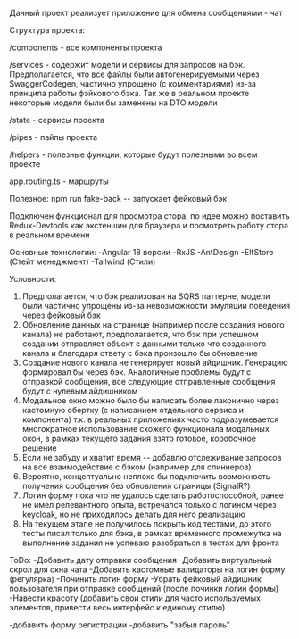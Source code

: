 Данный проект реализует приложение для обмена сообщениями - чат

Структура проекта:

/components - все компоненты проекта

/services - содержит модели и сервисы для запросов на бэк.
Предполагается, что все файлы были автогенерируемыми через SwaggerCodegen,
частично упрощено (с комментариями) из-за принципа работы фэйкового бэка.
Так же в реальном проекте некоторые модели были бы заменены на DTO модели

/state - сервисы проекта

/pipes - пайпы проекта

/helpers - полезные функции, которые будут полезными во всем проекте

app.routing.ts - маршруты

Полезное:
npm run fake-back -- запускает фейковый бэк

Подключен функционал для просмотра стора, по идее можно поставить Redux-Devtools как экстеншин для браузера и посмотреть
работу стора в реальном времени

Основные технологии:
-Angular 18 версии
-RxJS
-AntDesign
-ElfStore (Стейт менеджмент)
-Tailwind (Стили)


Условности:
1) Предполагается, что бэк реализован на SQRS паттерне, модели были частично упрощены из-за невозможности эмуляции поведения через фейковый бэк
2) Обновление данных на странице (например после создания нового канала) не работают, предполагается,
что бэк при успешном создании отправляет объект с данными только что созданного канала и благодаря ответу с бэка произошло бы обновление
3) Создание нового канала не генерирует новый айдишник. Генерацию формировал бы через бэк. Аналогичные проблемы будут с отправкой сообщения,
все следующие отправленные сообщения будут с нулевым айдишником
4) Модальное окно можно было бы написать более лаконично через кастомную обертку (с написанием отдельного сервиса и компонента)
т.к. в реальных приложениях часто подразумевается многократное использование схожего функционала модальных окон,
в рамках текущего задания взято готовое, коробочное решение
5) Если не забуду и хватит время -- добавлю отслеживание запросов на все взаимодействие с бэком (например для спиннеров)
6) Вероятно, концептуально неплохо бы подключить возможность получения сообщения без обновления страницы (SignalR?)
7) Логин форму пока что не удалось сделать работоспособной, ранее не имел релевантного опыта, встречался только с логином через keycloak, но не приходилось делать для него реализацию
8) На текущем этапе не получилось покрыть код тестами, до этого тесты писал только для бэка, в рамках временного промежутка на выполнение задания не успеваю разобраться в тестах для фронта

ToDo:
-Добавить дату отправки сообщения
-Добавить виртуальный скрол для окна чата
-Добавить кастомные валидаторы на логин форму (регулярка)
-Починить логин форму
-Убрать фейковый айдишник пользователя при отправке сообщений (после починки логин формы)
-Навести красоту (добавить свои стили для часто используемых элементов, привести весь интерфейс к единому стилю)

-добавить форму регистрации
-добавить "забыл пароль"


